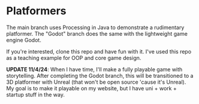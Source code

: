 # Platformers

The main branch uses Processing in Java to demonstrate a rudimentary platformer. The "Godot" branch does the same with the lightweight game engine Godot.

If you're interested, clone this repo and have fun with it. I've used this repo as a teaching example for OOP and core game design.

**UPDATE 11/4/24**: When I have time, I'll make a fully playable game with storytelling. After completing the Godot branch, this will be transitioned to a 3D platformer with Unreal (that won't be open source 'cause it's Unreal). My goal is to make it playable on my website, but I have uni + work + startup stuff in the way.

